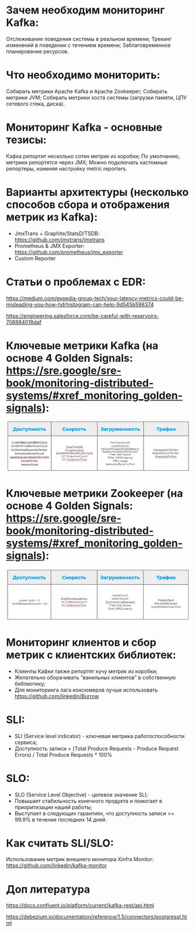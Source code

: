 # Зачем необходим мониторинг Kafka:

Отслеживание поведения системы в реальном времени;
Трекинг изменений в поведении с течением времени;
Заблаговременное планирование ресурсов.

# Что необходимо мониторить:

Собирать метрики Apache Kafka и Apache Zookeeper;
Собирать метрики JVM;
Собирать метрики хоста системы (загрузки памяти, ЦПУ сетевого стека, диска).

# Мониторинг Kafka - основные тезисы:

Кафка репортит несколько сотен метрик из коробки;
По умолчанию, метрики репортятся через JMX;
Можно подключать кастомные репортеры, изменяя настройку metric.reporters.

# Варианты архитектуры (несколько способов сбора и отображения метрик из Kafka):

- JmxTrans + Graphite/StatsD/TSDB: https://github.com/jmxtrans/jmxtrans
- Prometheus & JMX Exporter: https://github.com/prometheus/jmx_exporter
- Custom Reporter

# Статьи о проблемах с EDR:

https://medium.com/expedia-group-tech/your-latency-metrics-could-be-misleading-you-how-hdrhistogram-can-help-9d545b598374

https://engineering.salesforce.com/be-careful-with-reservoirs-708884018daf

# Ключевые метрики Kafka (на основе 4 Golden Signals: https://sre.google/sre-book/monitoring-distributed-systems/#xref_monitoring_golden-signals):
![alt text](https://github.com/nol1v3/SLURM/blob/main/Kafka/3.png)

# Ключевые метрики Zookeeper (на основе 4 Golden Signals: https://sre.google/sre-book/monitoring-distributed-systems/#xref_monitoring_golden-signals):
![alt text](https://github.com/nol1v3/SLURM/blob/main/Kafka/4.png)

# Мониторинг клиентов и сбор метрик с клиентских библиотек:

- Клиенты Кафки также репортят кучу метрик из коробки;
- Желательно оборачивать “ванильных клиентов” в собственную библиотеку;
- Для мониторинга лага консюмеров лучше использовать https://github.com/linkedin/Burrow

# SLI:

- SLI (Service level indicator) - ключевая метрика работоспособности сервиса;
- Доступность записи = (Total Produce Requests - Produce Request Errors) / Total Produce Requests * 100%
 

# SLO:

- SLO (Service Level Objective) - целевое значение SLI;
- Повышает стабильность конечного продукта и помогает в приоритизации нашей работы;
- Выступает в следующих гарантиях, что доступность записи >= 99.9% в течение последних 14 дней.

# Как считать SLI/SLO:

Использование метрик внешнего монитора
Xinfra Monitor: https://github.com/linkedin/kafka-monitor

# Доп литература

https://docs.confluent.io/platform/current/kafka-rest/api.html

https://debezium.io/documentation/reference/1.5/connectors/postgresql.html
 
